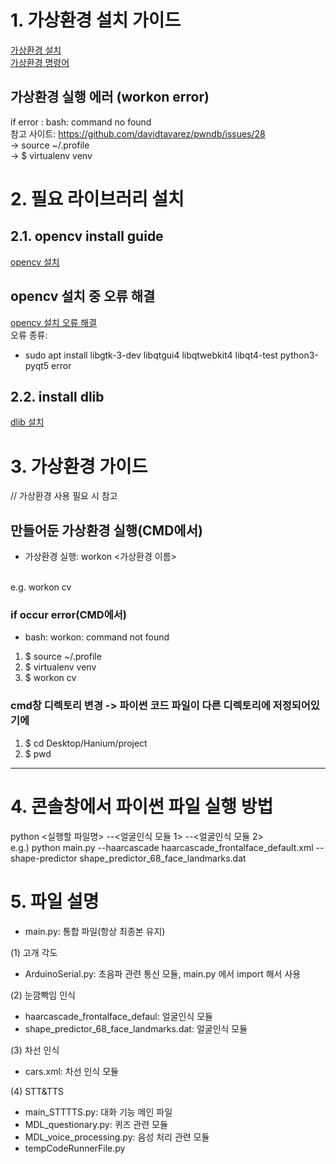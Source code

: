 
# 1. 가상환경 설치 가이드

<a href="https://blog.naver.com/PostView.nhn?blogId=rhrkdfus&logNo=221369959311">가상환경 설치</a>
<br>
<a href="https://velog.io/@moey920/virtualenv%EB%A5%BC-%ED%99%9C%EC%9A%A9%ED%95%9C-%ED%8C%8C%EC%9D%B4%EC%8D%AC-%EA%B0%80%EC%83%81%ED%99%98%EA%B2%BD-%EC%84%A4%EC%A0%95">가상환경 명령어</a>

## 가상환경 실행 에러 (workon error)
if error : bash: command no found <br> 
참고 사이트: https://github.com/davidtavarez/pwndb/issues/28 <br>
-> source ~/.profile <br>
-> $ virtualenv venv

# 2. 필요 라이브러리 설치
## 2.1. opencv install guide
<a href="https://pyimagesearch.com/2018/09/19/pip-install-opencv/">opencv 설치</a>

## opencv 설치 중 오류 해결
<a href="https://supersfel.tistory.com/257?category=1057215">opencv 설치 오류 해결</a>
<br>
오류 종류:
- sudo apt install libgtk-3-dev libqtgui4 libqtwebkit4 libqt4-test python3-pyqt5 error

## 2.2. install dlib
<a href="https://pyimagesearch.com/2017/05/01/install-dlib-raspberry-pi/">dlib 설치</a>

# 3. 가상환경 가이드
// 가상환경 사용 필요 시 참고 

## 만들어둔 가상환경 실행(CMD에서)
- 가상환경 실행: workon <가상환경 이름>
<br>
e.g. workon cv

<br>

### if occur error(CMD에서)
- bash: workon: command not found 
1. $ source ~/.profile
2. $ virtualenv venv
3. $ workon cv

### cmd창 디렉토리 변경 -> 파이썬 코드 파일이 다른 디렉토리에 저정되어있기에
1. $ cd Desktop/Hanium/project
2. $ pwd

<hr>

# 4. 콘솔창에서 파이썬 파일 실행 방법
python <실행할 파일명> --<얼굴인식 모듈 1> --<얼굴인식 모듈 2> <br>
e.g.) python main.py --haarcascade haarcascade_frontalface_default.xml --shape-predictor shape_predictor_68_face_landmarks.dat

# 5. 파일 설명

- main.py: 통합 파일(항상 최종본 유지)

(1) 고개 각도 
- ArduinoSerial.py: 초음파 관련 통신 모듈, main.py 에서 import 해서 사용

(2) 눈깜빡임 인식
- haarcascade_frontalface_defaul: 얼굴인식 모듈
- shape_predictor_68_face_landmarks.dat: 얼굴인식 모듈

(3) 차선 인식
- cars.xml: 차선 인식 모듈

(4) STT&TTS 
- main_STTTTS.py: 대화 기능 메인 파일
- MDL_questionary.py: 퀴즈 관련 모듈
- MDL_voice_processing.py: 음성 처리 관련 모듈
- tempCodeRunnerFile.py
